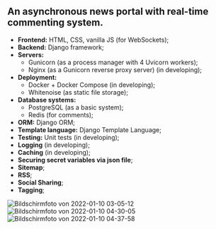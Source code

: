 ## An asynchronous news portal with real-time commenting system.
- **Frontend:** HTML, CSS, vanilla JS (for WebSockets);
- **Backend:** Django framework;
- **Servers:** 
  - Gunicorn (as a process manager with 4 Uvicorn workers); 
  - Nginx (as a Gunicorn reverse proxy server) (in developing);
- **Deployment:** 
  - Docker + Docker Compose (in developing);
  - Whitenoise (as static file storage);
- **Database systems:** 
  - PostgreSQL (as a basic system);
  - Redis (for comments);
- **ORM:** Django ORM;
- **Template language:** Django Template Language;
- **Testing:** Unit tests (in developing);
- **Logging** (in developing);
- **Caching** (in developing);
- **Securing secret variables via json file**;
- **Sitemap**;
- **RSS**;
- **Social Sharing**;
- **Tagging**;

![Bildschirmfoto von 2022-01-10 03-05-12](https://user-images.githubusercontent.com/81263783/148709529-7f0681a4-c340-4064-af0e-47eb9e1a6c56.png)
![Bildschirmfoto von 2022-01-10 04-30-05](https://user-images.githubusercontent.com/81263783/148709565-9c185e0f-6b75-48c7-8bf5-7850e95a4f9e.png)
![Bildschirmfoto von 2022-01-10 04-37-58](https://user-images.githubusercontent.com/81263783/148709812-4386125c-56ef-4212-bf05-3a9320561938.png)
